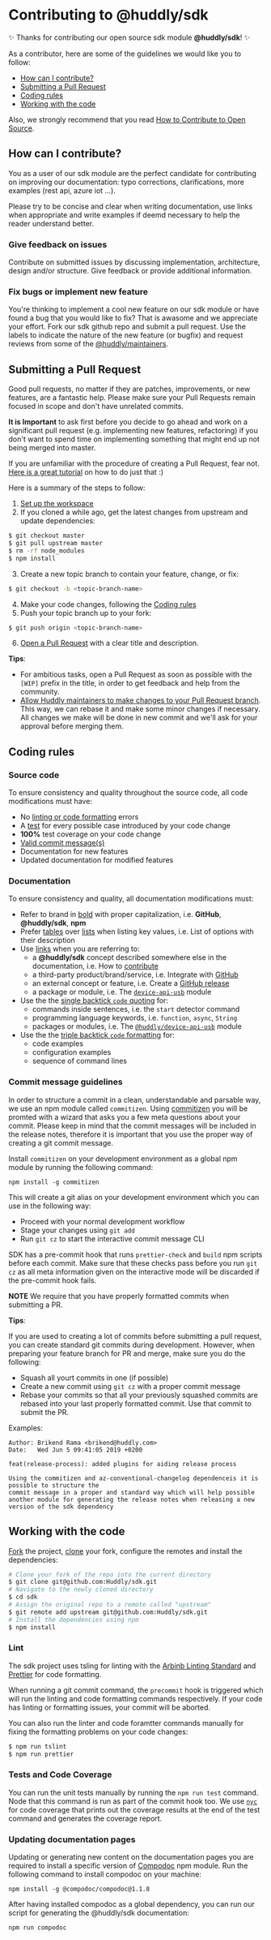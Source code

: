 # Contributing to @huddly/sdk

✨ Thanks for contributing our open source sdk module **@huddly/sdk**! ✨

As a contributor, here are some of the guidelines we would like you to follow:
- [How can I contribute?](#how-can-i-contribute)
- [Submitting a Pull Request](#submitting-a-pull-request)
- [Coding rules](#coding-rules)
- [Working with the code](#working-with-the-code)

Also, we strongly recommend that you read [How to Contribute to Open Source](https://opensource.guide/how-to-contribute).

## How can I contribute?
You as a user of our sdk module are the perfect candidate for contributing on improving our documentation: typo corrections, clarifications, more examples (rest api, azure iot ...).

Please try to be concise and clear when writing documentation, use links when appropriate and write examples if deemd necessary to help the reader understand better.

### Give feedback on issues
Contribute on submitted issues by discussing implementation, architecture, design and/or structure. Give feedback or provide additional information.

### Fix bugs or implement new feature
You're thinking to implement a cool new feature on our sdk module or have found a bug that you would like to fix? That is awasome and we appreciate your effort. Fork our sdk github repo and submit a pull request. Use the labels to indicate the nature of the new feature (or bugfix) and request reviews from some of the [@huddly/maintainers](https://github.com/orgs/Huddly/teams/app).

## Submitting a Pull Request
Good pull requests, no matter if they are patches, improvements, or new features, are a fantastic help. Please make sure your Pull Requests remain focused in scope and don't have unrelated commits.

**It is Important** to ask first before you decide to go ahead and work on a significant pull request (e.g. implementing new features, refactoring) if you don't want to spend time on implementing something that might end up not being merged into master.

If you are unfamiliar with the procedure of creating a Pull Request, fear not. [Here is a great tutorial](https://opensource.guide/how-to-contribute/#opening-a-pull-request) on how to do just that :)

Here is a summary of the steps to follow:

1. [Set up the workspace](#set-up-the-workspace)
2. If you cloned a while ago, get the latest changes from upstream and update dependencies:
```bash
$ git checkout master
$ git pull upstream master
$ rm -rf node_modules
$ npm install
```
3. Create a new topic branch to contain your feature, change, or fix:
```bash
$ git checkout -b <topic-branch-name>
```
4. Make your code changes, following the [Coding rules](#coding-rules)
5. Push your topic branch up to your fork:
```bash
$ git push origin <topic-branch-name>
```
6. [Open a Pull Request](https://help.github.com/articles/creating-a-pull-request/#creating-the-pull-request) with a clear title and description.

**Tips**:

- For ambitious tasks, open a Pull Request as soon as possible with the `[WIP]` prefix in the title, in order to get feedback and help from the community.
- [Allow Huddly maintainers to make changes to your Pull Request branch](https://help.github.com/articles/allowing-changes-to-a-pull-request-branch-created-from-a-fork). This way, we can rebase it and make some minor changes if necessary. All changes we make will be done in new commit and we'll ask for your approval before merging them.

## Coding rules

### Source code

To ensure consistency and quality throughout the source code, all code modifications must have:
- No [linting or code formatting](#lint) errors
- A [test](#tests) for every possible case introduced by your code change
- **100%** test coverage on your code change
- [Valid commit message(s)](#commit-message-guidelines)
- Documentation for new features
- Updated documentation for modified features

### Documentation

To ensure consistency and quality, all documentation modifications must:
- Refer to brand in [bold](https://help.github.com/articles/basic-writing-and-formatting-syntax/#styling-text) with proper capitalization, i.e. **GitHub**, **@huddly/sdk**, **npm**
- Prefer [tables](https://help.github.com/articles/organizing-information-with-tables) over [lists](https://help.github.com/articles/basic-writing-and-formatting-syntax/#lists) when listing key values, i.e. List of options with their description
- Use [links](https://help.github.com/articles/basic-writing-and-formatting-syntax/#links) when you are referring to:
  - a **@huddly/sdk** concept described somewhere else in the documentation, i.e. How to [contribute](CONTRIBUTING.md)
  - a third-party product/brand/service, i.e. Integrate with [GitHub](https://github.com)
  - an external concept or feature, i.e. Create a [GitHub release](https://help.github.com/articles/creating-releases)
  - a package or module, i.e. The [`device-api-usb`](https://github.com/Huddly/device-api-usb) module
- Use the the [single backtick `code` quoting](https://help.github.com/articles/basic-writing-and-formatting-syntax/#quoting-code) for:
  - commands inside sentences, i.e. the `start` detector command
  - programming language keywords, i.e. `function`, `async`, `String`
  - packages or modules, i.e. The [`@huddly/device-api-usb`](https://github.com/Huddly/device-api-usb) module
- Use the the [triple backtick `code` formatting](https://help.github.com/articles/creating-and-highlighting-code-blocks) for:
  - code examples
  - configuration examples
  - sequence of command lines

### Commit message guidelines

In order to structure a commit in a clean, understandable and parsable way, we use an npm module called `commitizen`. Using  [commitizen](https://github.com/commitizen/cz-cli) you will be promted with a wizard that asks you a few meta questions about your commit. Please keep in mind that the commit messages will be included in the release notes, therefore it is important that you use the proper way of creating a git commit message.

Install `commitizen` on your development environment as a global npm module by running the following command:

```
npm install -g commitizen
```
This will create a git alias on your development environment which you can use in the following way:
* Proceed with your normal development workflow
* Stage your changes using `git add`
* Run `git cz` to start the interactive commit message CLI

SDK has a pre-commit hook that runs `prettier-check` and `build` npm scripts before each commit. Make sure that these checks pass before you run `git cz` as all meta information given on the interactive mode will be discarded if the pre-commit hook fails.

**NOTE** We require that you have properly formatted commits when submitting a PR.

**Tips**:

If you are used to creating a lot of commits before submitting a pull request, you can create standard git commits during development. However, when preparing your feature branch for PR and merge, make sure you do the following:
- Squash all yourt commits in one (if possible)
- Create a new commit using `git cz` with a proper commit message
- Rebase your commits so that all your previously squashed commits are rebased into your last properly formatted commit. Use that commit to submit the PR.

Examples:
```commit
Author: Brikend Rama <brikend@huddly.com>
Date:   Wed Jun 5 09:41:05 2019 +0200

feat(release-process): added plugins for aiding release process

Using the commitizen and az-conventional-changelog dependenceis it is possible to structure the
commit message in a proper and standard way which will help possible another module for generating the release notes when releasing a new version of the sdk dependency
```

## Working with the code

[Fork](https://guides.github.com/activities/forking/#fork) the project, [clone](https://guides.github.com/activities/forking/#clone) your fork, configure the remotes and install the dependencies:

```bash
# Clone your fork of the repo into the current directory
$ git clone git@github.com:Huddly/sdk.git
# Navigate to the newly cloned directory
$ cd sdk
# Assign the original repo to a remote called "upstream"
$ git remote add upstream git@github.com:Huddly/sdk.git
# Install the dependencies using npm
$ npm install
```

### Lint

The sdk project uses tsling for linting with the [Arbinb Linting Standard](https://github.com/airbnb/javascript) and [Prettier](https://prettier.io) for code formatting.

When running a git commit command, the `precommit` hook is triggered which will run the linting and code formatting commands respectively. If your code has linting or formatting issues, your commit will be aborted.

You can also run the linter and code foramtter commands manually for fixing the formatting problems on your code changes:
```bash
$ npm run tslint
$ npm run prettier
```

### Tests and Code Coverage

You can run the unit tests manually by running the `npm run test` command. Node that this command is run as part of the commit hook too. We use [`nyc`](https://github.com/istanbuljs/nyc) for code coverage that prints out the coverage results at the end of the test command and generates the coverage report.


### Updating documentation pages
Updating or generating new content on the documentation pages you are required to install a specific version of [Compodoc](https://compodoc.app/) npm module. Run the following command to install compodoc on your machine:

```
npm install -g @compodoc/compodoc@1.1.8
```
After having installed compodoc as a global dependency, you can run our script for generating the @huddly/sdk documentation:
```
npm run compodoc
```
